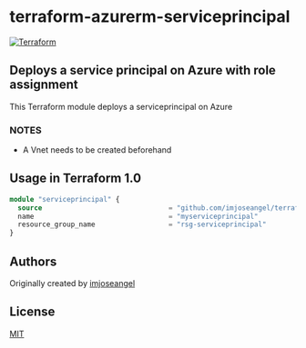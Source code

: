# terraform-azurerm-serviceprincipal

[![Terraform](https://github.com/imjoseangel/terraform-azurerm-serviceprincipal/actions/workflows/terraform.yml/badge.svg)](https://github.com/imjoseangel/terraform-azurerm-serviceprincipal/actions/workflows/terraform.yml)

## Deploys a service principal on Azure with role assignment

This Terraform module deploys a serviceprincipal on Azure

### NOTES

* A Vnet needs to be created beforehand

## Usage in Terraform 1.0

```terraform
module "serviceprincipal" {
  source                               = "github.com/imjoseangel/terraform-azurerm-serviceprincipal"
  name                                 = "myserviceprincipal"
  resource_group_name                  = "rsg-serviceprincipal"
}
```

## Authors

Originally created by [imjoseangel](http://github.com/imjoseangel)

## License

[MIT](LICENSE)
